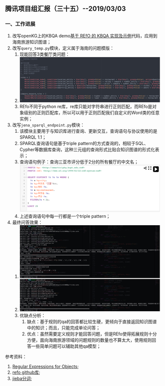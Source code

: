 ## 腾讯项目组汇报（三十五）--2019/03/03

### 一、工作进展

1. 改写openKG上的KBQA demo[基于 REfO 的 KBQA 实现及示例](http://openkg.cn/tool/eb483ee4-3be1-4d4b-974d-970d35307e8d)代码，应用到海南旅游知识图谱；
2. 改写`query_temp.py`模块，定义属于海南的问题模版：
    1. 现能回答3类餐厅类问题：
    2. ![-w1229](media/15518311286391.jpg)
    3. REfo不同于python re库，re库只能对字符串进行正则匹配，而REfo是对象级别的正则匹配库，所以可以用于正则匹配我们自定义的Word类的任意实例；
3. 改写`jena_sparql_endpoint.py`模块：
    1. 该模块主要用于与知识库进行查询、更新交互，查询语句与协议使用的是SPARQL 1.1；
    2. SPARQL查询语句是基于triple pattern的方式查询的，相较于SQL、Cypher等数据库查询，这种三元组的查询形式比贴合知识图谱的形式化表示；
    3. 查询语句例子：查询三亚市评分低于2分的所有餐厅的中文名；![6F2891DE-DCE7-4A3F-9C4C-1248857F1367](media/6F2891DE-DCE7-4A3F-9C4C-1248857F1367.png)
    4. 上述查询语句中每一行都是一个triple pattern；
4. 最终问答效果：
    1. ![-w1403](media/15518320519022.jpg)
    2. ![-w1406](media/15518320726013.jpg)
    3. 优缺点分析：
        1. 缺点：基于规则的qa的回答都比较生硬，更倾向于直接返回知识图谱中的知识；而且，只能完成单论问答；
        2. 优点：虽然需要定义规则才能回答问题，但是REfo使得拓展规则十分方便，面向海南旅游领域的问题规则的数量也不算太大，使用规则回答一些简单问题可以辅助其他qa模型；

参考资料：
 1. [Regular Expressions for Objects](https://rolisz.ro/2018/06/08/regular-expressions-for-objects/);
 2. [refo github库](https://github.com/machinalis/refo);
 3. [jieba分词](https://github.com/fxsjy/jieba);



